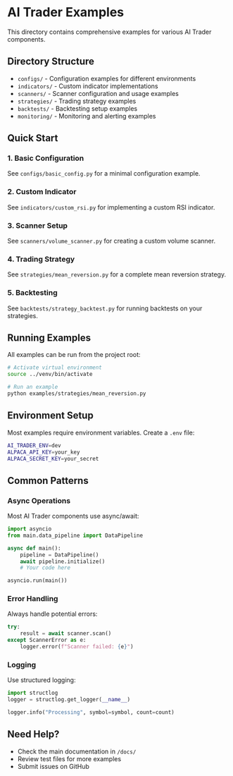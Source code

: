 # AI Trader Examples

This directory contains comprehensive examples for various AI Trader components.

## Directory Structure

- `configs/` - Configuration examples for different environments
- `indicators/` - Custom indicator implementations
- `scanners/` - Scanner configuration and usage examples
- `strategies/` - Trading strategy examples
- `backtests/` - Backtesting setup examples
- `monitoring/` - Monitoring and alerting examples

## Quick Start

### 1. Basic Configuration

See `configs/basic_config.py` for a minimal configuration example.

### 2. Custom Indicator

See `indicators/custom_rsi.py` for implementing a custom RSI indicator.

### 3. Scanner Setup

See `scanners/volume_scanner.py` for creating a custom volume scanner.

### 4. Trading Strategy

See `strategies/mean_reversion.py` for a complete mean reversion strategy.

### 5. Backtesting

See `backtests/strategy_backtest.py` for running backtests on your strategies.

## Running Examples

All examples can be run from the project root:

```bash
# Activate virtual environment
source ../venv/bin/activate

# Run an example
python examples/strategies/mean_reversion.py
```

## Environment Setup

Most examples require environment variables. Create a `.env` file:

```bash
AI_TRADER_ENV=dev
ALPACA_API_KEY=your_key
ALPACA_SECRET_KEY=your_secret
```

## Common Patterns

### Async Operations

Most AI Trader components use async/await:

```python
import asyncio
from main.data_pipeline import DataPipeline

async def main():
    pipeline = DataPipeline()
    await pipeline.initialize()
    # Your code here

asyncio.run(main())
```

### Error Handling

Always handle potential errors:

```python
try:
    result = await scanner.scan()
except ScannerError as e:
    logger.error(f"Scanner failed: {e}")
```

### Logging

Use structured logging:

```python
import structlog
logger = structlog.get_logger(__name__)

logger.info("Processing", symbol=symbol, count=count)
```

## Need Help?

- Check the main documentation in `/docs/`
- Review test files for more examples
- Submit issues on GitHub